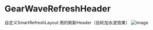 # GearWaveRefreshHeader
自定义SmartRefreshLayout 用的刷新Header（齿轮加水波效果）
![image](https://github.com/993739033/GearWaveRefreshHeader/blob/master/app/src/main/assets/%E6%95%88%E6%9E%9C%E5%9B%BE.gif)
